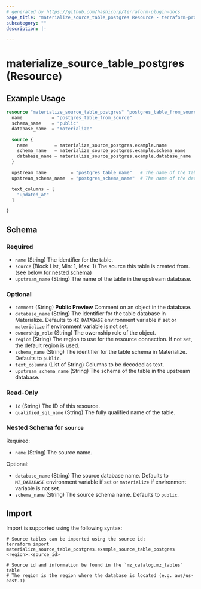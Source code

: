 ```yaml
---
# generated by https://github.com/hashicorp/terraform-plugin-docs
page_title: "materialize_source_table_postgres Resource - terraform-provider-materialize"
subcategory: ""
description: |-
  
---
```


# materialize_source_table_postgres (Resource)



## Example Usage

```terraform
resource "materialize_source_table_postgres" "postgres_table_from_source" {
  name           = "postgres_table_from_source"
  schema_name    = "public"
  database_name  = "materialize"

  source {
    name          = materialize_source_postgres.example.name
    schema_name   = materialize_source_postgres.example.schema_name
    database_name = materialize_source_postgres.example.database_name
  }

  upstream_name         = "postgres_table_name"   # The name of the table in the postgres database
  upstream_schema_name  = "postgres_schema_name"  # The name of the database in the postgres database

  text_columns = [
    "updated_at"
  ]

}
```

<!-- schema generated by tfplugindocs -->
## Schema

### Required

- `name` (String) The identifier for the table.
- `source` (Block List, Min: 1, Max: 1) The source this table is created from. (see [below for nested schema](#nestedblock--source))
- `upstream_name` (String) The name of the table in the upstream database.

### Optional

- `comment` (String) **Public Preview** Comment on an object in the database.
- `database_name` (String) The identifier for the table database in Materialize. Defaults to `MZ_DATABASE` environment variable if set or `materialize` if environment variable is not set.
- `ownership_role` (String) The owernship role of the object.
- `region` (String) The region to use for the resource connection. If not set, the default region is used.
- `schema_name` (String) The identifier for the table schema in Materialize. Defaults to `public`.
- `text_columns` (List of String) Columns to be decoded as text.
- `upstream_schema_name` (String) The schema of the table in the upstream database.

### Read-Only

- `id` (String) The ID of this resource.
- `qualified_sql_name` (String) The fully qualified name of the table.

<a id="nestedblock--source"></a>
### Nested Schema for `source`

Required:

- `name` (String) The source name.

Optional:

- `database_name` (String) The source database name. Defaults to `MZ_DATABASE` environment variable if set or `materialize` if environment variable is not set.
- `schema_name` (String) The source schema name. Defaults to `public`.

## Import

Import is supported using the following syntax:

```shell
# Source tables can be imported using the source id:
terraform import materialize_source_table_postgres.example_source_table_postgres <region>:<source_id>

# Source id and information be found in the `mz_catalog.mz_tables` table
# The region is the region where the database is located (e.g. aws/us-east-1)
```
